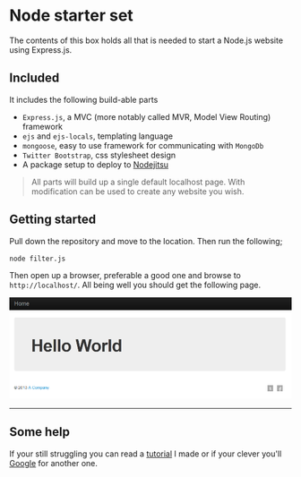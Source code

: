 # Node starter set

The contents of this box holds all that is needed to start a Node.js website
using Express.js.

## Included

It includes the following build-able parts

 - `Express.js`, a MVC (more notably called MVR, Model View Routing) framework
 - `ejs` and `ejs-locals`, templating language
 - `mongoose`, easy to use framework for communicating with `MongoDb`
 - `Twitter Bootstrap`, css stylesheet design
 - A package setup to deploy to [Nodejitsu][jitsu]

> All parts will build up a single default localhost page. With modification 
> can be used to create any website you wish.

## Getting started

Pull down the repository and move to the location. Then run the following;

    node filter.js
	
Then open up a browser, preferable a good one and browse to `http://localhost/`. All 
being well you should get the following page.

![Start page](./example.png)

--------

## Some help

If your still struggling you can read a [tutorial][blog] I made or if your clever 
you'll [Google][other] for another one.


[jitsu]: https://www.nodejitsu.com/
[blog]: http://blog.reiversolutions.co.uk/nodejs
[other]: http://lmgtfy.com/?q=nodejs+express+tutorial
